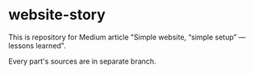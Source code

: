 # website-story

This is repository for Medium article "Simple website, “simple setup” — lessons learned".

Every part's sources are in separate branch.
